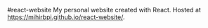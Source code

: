 #react-website
My personal website created with React. Hosted at https://mihirbpi.github.io/react-website/. 
